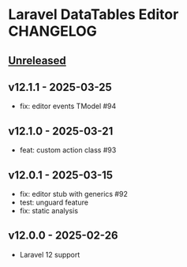 # Laravel DataTables Editor CHANGELOG

## [Unreleased](https://github.com/yajra/laravel-datatables-editor/compare/v11.0.0...master)

## v12.1.1 - 2025-03-25

- fix: editor events TModel #94

## v12.1.0 - 2025-03-21

- feat: custom action class #93

## v12.0.1 - 2025-03-15

- fix: editor stub with generics #92
- test: unguard feature
- fix: static analysis

## v12.0.0 - 2025-02-26

- Laravel 12 support
